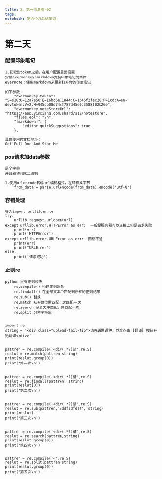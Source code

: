 ```yaml
---
title: 2、第一周总结-02
tags: 
notebook: 第六个月总结笔记
---
```



# 第二天
### 配置印象笔记
    1.获取到token之后，在用户配置里面设置
    安装evermonkey:markdown支持印象笔记的插件
    evernote：使用markdown来更新打开你的印象笔记

    如下参数：
        "evermonkey.token": "S=s18:U=12a7e50:E=16bc6e11844:C=1646f2fec28:P=1cd:A=en-devtoken:V=2:H=945cb08d74cf787d45e0c3588f02b26e",
        "evermonkey.noteStoreUrl": "https://app.yinxiang.com/shard/s18/notestore",
        "files.eol": "\n",
        "[markdown]": {
            "editor.quickSuggestions": true
        },

    具体使用的文档地址：
    Get Full Doc And Star Me
### pos请求加data参数
    是个字典
    并且要转码成二进制

    1.使用urlencode转成url编码格式，在转换成字节
        from_data = parse.urlencode(from_data).encode('utf-8')
### 容错处理
    导入import urllib.error
    try:
        urllib.request.urlopen(url)
    except urllib.error.HTTPError as err:  一般是服务器可以连接上但是请求失败
        print(err)
        print('HTTPError')
    except urllib.error.URLError as err:  网络不通
        print(err)
        print("URLErrer")
    else:
        print('请求成功')
### 正则re
    python 里有正则模块
        re.compile() 构建正则对象
        re.findall() 在全部文本中匹配到所有的正则结果
        re.sub() 替换
        re.match 从开始位置匹配，之匹配一次
        re.search 从全文中匹配，只匹配一次
        re.split 分割字符串


    import re
    string = '<div class="upload-fail-tip">请先设置语种，然后点击 [翻译] 按钮开始翻译</div>'


    pattren = re.compile('<div(.*?)请',re.S)
    reslut = re.match(pattren,string)
    print(reslut.group(0))
    print('第一次\n')


    pattren = re.compile('<div(.*?)请',re.S)
    reslut = re.findall(pattren, string)
    print(reslut[0])
    print('第二次\n')


    pattren = re.compile('<div(.*?)请',re.S)
    reslut = re.sub(pattren,'sddfsdfdsf', string)
    print(reslut)
    print('第三次\n')


    pattren = re.compile('<div(.*?)请',re.S)
    reslut = re.search(pattren,string)
    print(reslut.group(0))
    print('第四次\n')


    pattren = re.compile('<',re.S)
    reslut = re.split(pattren,string)
    print(reslut.group(0))
    print('第五次\n')
